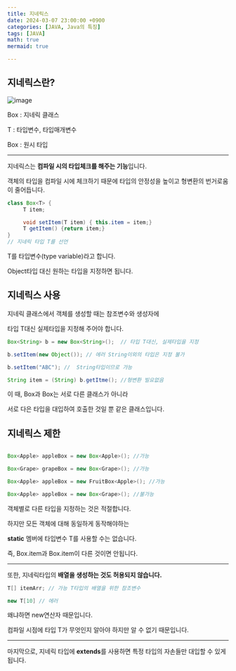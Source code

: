 ```yaml
---
title: 지네릭스
date: 2024-03-07 23:00:00 +0900
categories: [JAVA, Java의 특징]
tags: [JAVA]
math: true
mermaid: true

---
```



## **지네릭스란?**

![image](https://github.com/ararp1006/Algorithm/assets/130068083/8b3c57bc-c4f5-4a15-99dd-876e11398e8f)

Box<T> : 지네릭 클래스 

T : 타입변수, 타입매개변수

Box : 원시 타입

---------------

지네릭스는 **컴파일 시의 타입체크를 해주는 기능**입니다.

객체의 타입을 컴파일 시에 체크하기 때문에 타입의 안정성을 높이고 형변환의 번거로움이 줄어듭니다.

```java
class Box<T> {
     T item;

     void setItem(T item) { this.item = item;}
     T getItem() {return item;}
}
// 지네릭 타입 T를 선언
```

T를 타입변수(type variable)라고 합니다.

Object타입 대신 원하는 타입을 지정하면 됩니다.


## **지네릭스 사용**

지네릭 클래스에서 객체를 생성할 때는 참조변수와 생성자에

타입 T대신 실제타입을 지정해 주어야 합니다.

```java
Box<String> b = new Box<String>();  // 타입 T대신, 실제타입을 지정

b.setItem(new Object()); // 에러 String이외의 타입은 지정 불가

b.setItem("ABC"); //  String타입이므로 가능

String item = (String) b.getItme(); //형변환 빌요없음

```
이 때, Box<String>과 Box<Integer>는 서로 다른 클래스가 아니라

서로 다은 타입을 대입하여 호출한 것일 뿐 같은 클래스입니다.


## **지네릭스 제한**

```java

Box<Apple> appleBox = new Box<Apple>(); //가능

Box<Grape> grapeBox = new Box<Grape>(); //가능

Box<Apple> appleBox = new FruitBox<Apple>(); //가능

Box<Apple> appleBox = new Box<Grape>(); //불가능

```

객체별로 다른 타입을 지정하는 것은 적절합니다.

하지만 모든 객체에 대해 동일하게 동작해야하는 

**static** 멤버에 타입변수 T를 사용할 수는 없습니다.

즉, Box<Apple>.item과 Box<Grape>.item이 다른 것이면 안됩니다.

-------------------------------------

또한, 지네릭타입의 **배열을 생성하는 것도 허용되지 않습니다.**

```java
T[] itemArr; // 가능 T타입의 배열을 위한 참조변수

new T[10] // 에러

```

왜냐하면 new연산자 때문입니다. 

컴파일 시점에 타입 T가 무엇인지 알아야 하지만 알 수 없기 때문입니다.

--------------------------------------------

마지막으로, 지네릭 타입에 **extends**를 사용하면 특정 타입의 자손들만 대입할 수 있게 됩니다.
